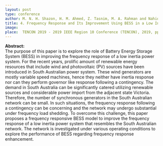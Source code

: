 ```yaml
---
layout: post
type: conference
author: M. N. H. Shazon, H. M. Ahmed, Z. Tasnim, M. A. Rahman and Nahid-Al-Masood
title: 4. Frequency Response and Its Improvement Using BESS in a Low Inertia Power System
image: 
place:  TENCON 2019 - 2019 IEEE Region 10 Conference (TENCON), 2019, pp. 1031-1036, doi- 10.1109/TENCON.2019.8929239
---
```


**Abstract:**<br>
The purpose of this paper is to explore the role of Battery Energy Storage System (BESS) in improving the frequency response of a low inertia power system. For the recent years, prolific amount of renewable energy resources that include wind and photovoltaic (PV) sources have been introduced in South Australian power system. These wind generators are mostly variable speed machines, hence they neither have inertia response nor can they perform governor like response following a contingency. The demand in South Australia can be significantly catered utilizing renewable sources and considerable power import from the adjacent state Victoria. Therefore, the number of synchronous generators in the South Australian network can be small. In such situations, the frequency response following a contingency can be concerning and the network may undergo substantial under frequency load shedding. To overcome this challenge, this paper proposes a frequency responsive BESS model to improve the frequency response of a low inertia power system that resembles the South Australian network. The network is investigated under various operating conditions to explore the performance of BESS regarding frequency response enhancement.